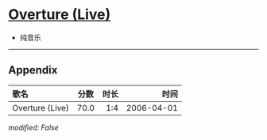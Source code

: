 # [Overture (Live)](https://music.163.com/song?id=65816)

* 纯音乐


---

## Appendix

|歌名|分数|时长|时间|
|:---|:---:|---:|---:|
|Overture (Live)|70.0|1:4|2006-04-01

*modified: False*